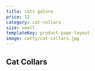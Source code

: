 ```yaml
---
title: cats galore
price: 12
category: cat-collars
size: small
templateKey: product-page-layout
image: catty/cat-collars.jpg
---
```


## Cat Collars
